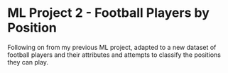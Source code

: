  # ML Project 2 - Football Players by Position

Following on from my previous ML project, adapted to a new dataset of football players and their attributes and attempts to classify the positions they can play.